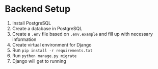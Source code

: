# Backend Setup
1. Install PostgreSQL
2. Create a database in PostgreSQL
3. Create a `.env` file based on `.env.example` and fill up with necessary information
4. Create virtual environment for Django
5. Run `pip install -r requirements.txt`
6. Run `python manage.py migrate`
7. Django will get to running
